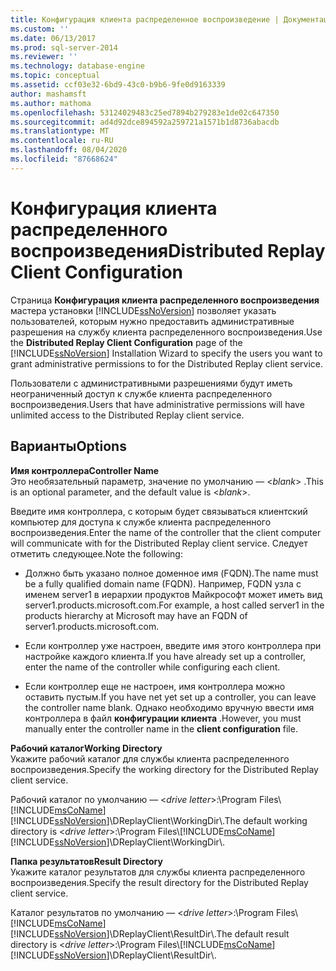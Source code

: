 ```yaml
---
title: Конфигурация клиента распределенное воспроизведение | Документация Майкрософт
ms.custom: ''
ms.date: 06/13/2017
ms.prod: sql-server-2014
ms.reviewer: ''
ms.technology: database-engine
ms.topic: conceptual
ms.assetid: ccf03e32-6bd9-43c0-b9b6-9fe0d9163339
author: mashamsft
ms.author: mathoma
ms.openlocfilehash: 53124029483c25ed7894b279283e1de02c647350
ms.sourcegitcommit: ad4d92dce894592a259721a1571b1d8736abacdb
ms.translationtype: MT
ms.contentlocale: ru-RU
ms.lasthandoff: 08/04/2020
ms.locfileid: "87668624"
---
```

# <a name="distributed-replay-client-configuration"></a><span data-ttu-id="5e0a9-102">Конфигурация клиента распределенного воспроизведения</span><span class="sxs-lookup"><span data-stu-id="5e0a9-102">Distributed Replay Client Configuration</span></span>
  <span data-ttu-id="5e0a9-103">Страница **Конфигурация клиента распределенного воспроизведения** мастера установки [!INCLUDE[ssNoVersion](../../includes/ssnoversion-md.md)] позволяет указать пользователей, которым нужно предоставить административные разрешения на службу клиента распределенного воспроизведения.</span><span class="sxs-lookup"><span data-stu-id="5e0a9-103">Use the **Distributed Replay Client Configuration** page of the [!INCLUDE[ssNoVersion](../../includes/ssnoversion-md.md)] Installation Wizard to specify the users you want to grant administrative permissions to for the Distributed Replay client service.</span></span>  
  
 <span data-ttu-id="5e0a9-104">Пользователи с административными разрешениями будут иметь неограниченный доступ к службе клиента распределенного воспроизведения.</span><span class="sxs-lookup"><span data-stu-id="5e0a9-104">Users that have administrative permissions will have unlimited access to the Distributed Replay client service.</span></span>  
  
## <a name="options"></a><span data-ttu-id="5e0a9-105">Варианты</span><span class="sxs-lookup"><span data-stu-id="5e0a9-105">Options</span></span>  
 <span data-ttu-id="5e0a9-106">**Имя контроллера**</span><span class="sxs-lookup"><span data-stu-id="5e0a9-106">**Controller Name**</span></span>  
 <span data-ttu-id="5e0a9-107">Это необязательный параметр, значение по умолчанию — \<*blank*> .</span><span class="sxs-lookup"><span data-stu-id="5e0a9-107">This is an optional parameter, and the default value is \<*blank*>.</span></span>  
  
 <span data-ttu-id="5e0a9-108">Введите имя контроллера, с которым будет связываться клиентский компьютер для доступа к службе клиента распределенного воспроизведения.</span><span class="sxs-lookup"><span data-stu-id="5e0a9-108">Enter the name of the controller that the client computer will communicate with for the Distributed Replay client service.</span></span> <span data-ttu-id="5e0a9-109">Следует отметить следующее.</span><span class="sxs-lookup"><span data-stu-id="5e0a9-109">Note the following:</span></span>  
  
-   <span data-ttu-id="5e0a9-110">Должно быть указано полное доменное имя (FQDN).</span><span class="sxs-lookup"><span data-stu-id="5e0a9-110">The name must be a fully qualified domain name (FQDN).</span></span> <span data-ttu-id="5e0a9-111">Например, FQDN узла с именем server1 в иерархии продуктов Майкрософт может иметь вид server1.products.microsoft.com.</span><span class="sxs-lookup"><span data-stu-id="5e0a9-111">For example, a host called server1 in the products hierarchy at Microsoft may have an FQDN of server1.products.microsoft.com.</span></span>  
  
-   <span data-ttu-id="5e0a9-112">Если контроллер уже настроен, введите имя этого контроллера при настройке каждого клиента.</span><span class="sxs-lookup"><span data-stu-id="5e0a9-112">If you have already set up a controller, enter the name of the controller while configuring each client.</span></span>  
  
-   <span data-ttu-id="5e0a9-113">Если контроллер еще не настроен, имя контроллера можно оставить пустым.</span><span class="sxs-lookup"><span data-stu-id="5e0a9-113">If you have net yet set up a controller, you can leave the controller name blank.</span></span> <span data-ttu-id="5e0a9-114">Однако необходимо вручную ввести имя контроллера в файл **конфигурации клиента** .</span><span class="sxs-lookup"><span data-stu-id="5e0a9-114">However, you must manually enter the controller name in the **client configuration** file.</span></span>  
  
 <span data-ttu-id="5e0a9-115">**Рабочий каталог**</span><span class="sxs-lookup"><span data-stu-id="5e0a9-115">**Working Directory**</span></span>  
 <span data-ttu-id="5e0a9-116">Укажите рабочий каталог для службы клиента распределенного воспроизведения.</span><span class="sxs-lookup"><span data-stu-id="5e0a9-116">Specify the working directory for the Distributed Replay client service.</span></span>  
  
 <span data-ttu-id="5e0a9-117">Рабочий каталог по умолчанию — \<*drive letter*>:\Program Files\\[!INCLUDE[msCoName](../../includes/msconame-md.md)][!INCLUDE[ssNoVersion](../../includes/ssnoversion-md.md)]\DReplayClient\WorkingDir\\.</span><span class="sxs-lookup"><span data-stu-id="5e0a9-117">The default working directory is \<*drive letter*>:\Program Files\\[!INCLUDE[msCoName](../../includes/msconame-md.md)][!INCLUDE[ssNoVersion](../../includes/ssnoversion-md.md)]\DReplayClient\WorkingDir\\.</span></span>  
  
 <span data-ttu-id="5e0a9-118">**Папка результатов**</span><span class="sxs-lookup"><span data-stu-id="5e0a9-118">**Result Directory**</span></span>  
 <span data-ttu-id="5e0a9-119">Укажите каталог результатов для службы клиента распределенного воспроизведения.</span><span class="sxs-lookup"><span data-stu-id="5e0a9-119">Specify the result directory for the Distributed Replay client service.</span></span>  
  
 <span data-ttu-id="5e0a9-120">Каталог результатов по умолчанию — \<*drive letter*>:\Program Files\\[!INCLUDE[msCoName](../../includes/msconame-md.md)][!INCLUDE[ssNoVersion](../../includes/ssnoversion-md.md)]\DReplayClient\ResultDir\\.</span><span class="sxs-lookup"><span data-stu-id="5e0a9-120">The default result directory is \<*drive letter*>:\Program Files\\[!INCLUDE[msCoName](../../includes/msconame-md.md)][!INCLUDE[ssNoVersion](../../includes/ssnoversion-md.md)]\DReplayClient\ResultDir\\.</span></span>  
  
  
